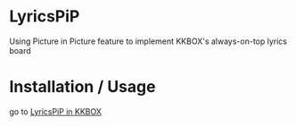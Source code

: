 # LyricsPiP
Using Picture in Picture feature to implement KKBOX's always-on-top lyrics board

# Installation / Usage
go to [LyricsPiP in KKBOX](https://grassboy.github.io/LyricsPiP/)
